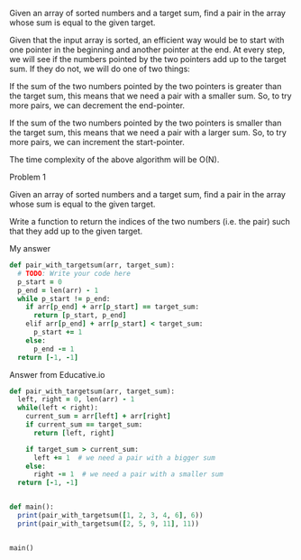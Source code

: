 Given an array of sorted numbers and a target sum, find a pair in the array whose sum is equal to the given target.

Given that the input array is sorted, an efficient way would be to start with one pointer in the beginning and another pointer at the end. At every step, we will see if the numbers pointed by the two pointers add up to the target sum. If they do not, we will do one of two things:

If the sum of the two numbers pointed by the two pointers is greater than the target sum, this means that we need a pair with a smaller sum. So, to try more pairs, we can decrement the end-pointer.

If the sum of the two numbers pointed by the two pointers is smaller than the target sum, this means that we need a pair with a larger sum. So, to try more pairs, we can increment the start-pointer.

The time complexity of the above algorithm will be O(N).

Problem 1

Given an array of sorted numbers and a target sum, find a pair in the array whose sum is equal to the given target.

Write a function to return the indices of the two numbers (i.e. the pair) such that they add up to the given target.

My answer

```ruby
def pair_with_targetsum(arr, target_sum):
  # TODO: Write your code here
  p_start = 0
  p_end = len(arr) - 1
  while p_start != p_end:
    if arr[p_end] + arr[p_start] == target_sum:
      return [p_start, p_end]
    elif arr[p_end] + arr[p_start] < target_sum:
      p_start += 1
    else:
      p_end -= 1
  return [-1, -1]
```

Answer from Educative.io

```ruby
def pair_with_targetsum(arr, target_sum):
  left, right = 0, len(arr) - 1
  while(left < right):
    current_sum = arr[left] + arr[right]
    if current_sum == target_sum:
      return [left, right]

    if target_sum > current_sum:
      left += 1  # we need a pair with a bigger sum
    else:
      right -= 1  # we need a pair with a smaller sum
  return [-1, -1]


def main():
  print(pair_with_targetsum([1, 2, 3, 4, 6], 6))
  print(pair_with_targetsum([2, 5, 9, 11], 11))


main()
```
